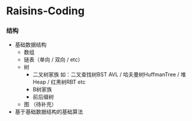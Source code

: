 # Raisins-Coding

### 结构
- 基础数据结构
    - 数组
    - 链表（单向 / 双向 / etc）
    - 树 
        - 二叉树家族 如：二叉查找树BST AVL / 哈夫曼树HuffmanTree / 堆Heap / 红黑树RBT etc
        - B树家族
        - 前后缀树
    - 图 （待补充）
- 基于基础数据结构的基础算法
